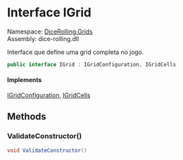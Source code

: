 # <a id="DiceRolling_Grids_IGrid"></a> Interface IGrid

Namespace: [DiceRolling.Grids](DiceRolling.Grids.md)  
Assembly: dice\-rolling.dll  

Interface que define uma grid completa no jogo.

```csharp
public interface IGrid : IGridConfiguration, IGridCells
```

#### Implements

[IGridConfiguration](DiceRolling.Grids.IGridConfiguration.md), 
[IGridCells](DiceRolling.Grids.IGridCells.md)

## Methods

### <a id="DiceRolling_Grids_IGrid_ValidateConstructor"></a> ValidateConstructor\(\)

```csharp
void ValidateConstructor()
```

